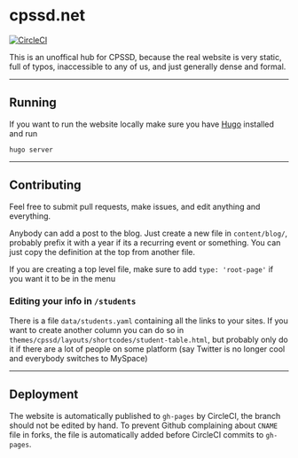 # cpssd.net

[![CircleCI](https://circleci.com/gh/cpssd-students/cpssd.net.svg?style=shield)](https://circleci.com/gh/cpssd-students/cpssd.net)

This is an unoffical hub for CPSSD, because the real website is very static,
full of typos, inaccessible to any of us, and just generally dense and formal.

---

## Running

If you want to run the website locally make sure you have [Hugo][1] installed
and run
```
hugo server
```

[1]: https://gohugo.io

---

## Contributing

Feel free to submit pull requests, make issues, and edit anything and everything.

Anybody can add a post to the blog. Just create a new file in `content/blog/`,
probably prefix it with a year if its a recurring event or something. You can
just copy the definition at the top from another file.

If you are creating a top level file, make sure to add `type: 'root-page'` if
you want it to be in the menu

### Editing your info in `/students`

There is a file `data/students.yaml` containing all the links to your sites.
If you want to create another column you can do so in
`themes/cpssd/layouts/shortcodes/student-table.html`, but probably only do it
if there are a lot of people on some platform (say Twitter is no longer cool
and everybody switches to MySpace)

---

## Deployment

The website is automatically published to `gh-pages` by CircleCI, the branch
should not be edited by hand. To prevent Github complaining about `CNAME` file
in forks, the file is automatically added before CircleCI commits to `gh-pages`.
